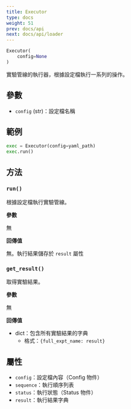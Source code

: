 ```yaml
---
title: Executor
type: docs
weight: 51
prev: docs/api
next: docs/api/loader
---
```



```python
Executor(
    config=None
)
```

實驗管線的執行器，根據設定檔執行一系列的操作。

## 參數

- `config` (str)：設定檔名稱

## 範例

```python
exec = Executor(config=yaml_path)
exec.run()
```

## 方法

### `run()`

根據設定檔執行實驗管線。

**參數**

無

**回傳值**

無。執行結果儲存於 `result` 屬性

### `get_result()`

取得實驗結果。

**參數**

無

**回傳值**

- dict：包含所有實驗結果的字典
  - 格式：`{full_expt_name: result}`

## 屬性

- `config`：設定檔內容（Config 物件）
- `sequence`：執行順序列表
- `status`：執行狀態（Status 物件）
- `result`：執行結果字典